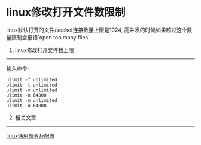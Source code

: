 linux修改打开文件数限制
===

<div class="jumbotron">
<p>linux默认打开的文件/socket连接数量上限是1024, 高并发的时候如果超过这个数量限制会报错`open too many files`.</p>  
</div>

1. linux修改打开文件数上限
---
输入命令:

	ulimit -f unlimited  
	ulimit -t unlimited  
	ulimit -v unlimited  
	ulimit -n 64000  
	ulimit -m unlimited  
	ulimit -u 64000
	
2. 相关文章
---

[linux通用命令及配置](http://localhost/article/linux/common/index.html) 